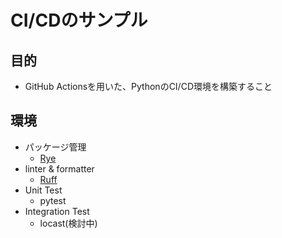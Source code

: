 # CI/CDのサンプル
## 目的
- GitHub Actionsを用いた、PythonのCI/CD環境を構築すること

## 環境
- パッケージ管理
    - [Rye](https://rye-up.com/)
- linter & formatter
    - [Ruff](https://docs.astral.sh/ruff/)
- Unit Test
    - pytest
- Integration Test
    - locast(検討中)